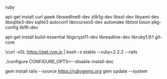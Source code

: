 ruby


  apt-get install curl gawk libreadline6-dev zlib1g-dev libssl-dev libyaml-dev libsqlite3-dev sqlite3 autoconf libncurses5-dev automake libtool bison pkg-config libffi-dev

  apt-get install build-essential libgcrypt11-dev libreadline-dev libruby1.9.1 git-core


  \curl -sSL https://get.rvm.io | bash -s stable --ruby=2.2.2 --rails


  ./configure CONFIGURE_OPTS=--disable-install-doc


  gem install rails --source https://rubygems.org
  gem update --system

